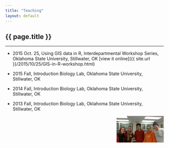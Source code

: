 ```yaml
---
title: "Teaching"
layout: default
---
```

## {{ page.title }}  
<hr>


* 2015 Oct. 25, Using GIS data in R, Interdepartmental Workshop Series, Oklahoma State University, Stillwater, OK [view it online]({{ site.url }}/2015/10/25/GIS-in-R-workshop.html)  

* 2015 Fall, Introduction Biology Lab, Oklahoma State University, Stillwater, OK  

* 2014 Fall, Introduction Biology Lab, Oklahoma State University, Stillwater, OK  

* 2013 Fall, Introduction Biology Lab, Oklahoma State University, Stillwater, OK  

  <img src="../figure/general/teach1.jpg" alt="teach1" style="width: 150px;" align="right" />  

